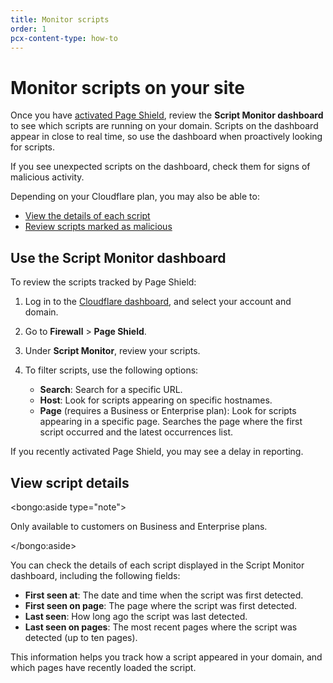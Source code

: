```yaml
---
title: Monitor scripts
order: 1
pcx-content-type: how-to
---
```


# Monitor scripts on your site

Once you have [activated Page Shield](/get-started), review the **Script Monitor dashboard** to see which scripts are running on your domain. Scripts on the dashboard appear in close to real time, so use the dashboard when proactively looking for scripts.

If you see unexpected scripts on the dashboard, check them for signs of malicious activity.

Depending on your Cloudflare plan, you may also be able to:

- [View the details of each script](#view-script-details)
- [Review scripts marked as malicious](/use-dashboard/review-malicious-scripts)

## Use the Script Monitor dashboard

To review the scripts tracked by Page Shield:

1. Log in to the [Cloudflare dashboard](https://dash.cloudflare.com/), and select your account and domain.
1. Go to **Firewall** > **Page Shield**.
1. Under **Script Monitor**, review your scripts.
1. To filter scripts, use the following options:

   - **Search**: Search for a specific URL.
   - **Host**: Look for scripts appearing on specific hostnames.
   - **Page** (requires a Business or Enterprise plan): Look for scripts appearing in a specific page. Searches the page where the first script occurred and the latest occurrences list.

If you recently activated Page Shield, you may see a delay in reporting.

## View script details

<bongo:aside type="note">

Only available to customers on Business and Enterprise plans.

</bongo:aside>

You can check the details of each script displayed in the Script Monitor dashboard, including the following fields:

- **First seen at**: The date and time when the script was first detected.
- **First seen on page**: The page where the script was first detected.
- **Last seen**: How long ago the script was last detected.
- **Last seen on pages**: The most recent pages where the script was detected (up to ten pages).

This information helps you track how a script appeared in your domain, and which pages have recently loaded the script.
